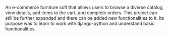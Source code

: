 An e-commerce furniture soft that allows users to browse a diverse catalog, view details, add items to the cart, and complete orders.
 This project can still be further expanded and there can be added new functionalities to it.
 Its purpose was to learn to work with django-python and understand basic functionalities.
